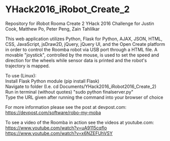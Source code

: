 # YHack2016_iRobot_Create_2
Repository for iRobot Rooma Create 2 YHack 2016 Challenge for Justin Cook, Matthew Po, Peter Peng, Zain Tahlilkar


This web application utilizes Python, Flask for Python, AJAX, JSON, HTML, CSS, JavaScript, jsDraw2D, jQuery, jQuery UI, and the Open Create platform in order to control the Roomba robot via USB port through a HTML file. A movable "joystick", controlled by the mouse, is used to set the speed and direction for the wheels while sensor data is printed and the robot's trajectory is mapped.


To use (Linux):  
Install Flask Python module (pip install Flask)  
Navigate to folder (I.e. cd Documents/YHack2016_iRobot2016_Create_2)  
Run in terminal (without quotes) "sudo python finalserver.py"  
Type the URL given after running the command into your browser of choice


For more information please see the post at devpost.com:
https://devpost.com/software/robo-my-moba  

To see a video of the Roomba in action see the videos at youtube.com:  
https://www.youtube.com/watch?v=uA9115cqflo  
https://www.youtube.com/watch?v=x6NZEFUhVSY
